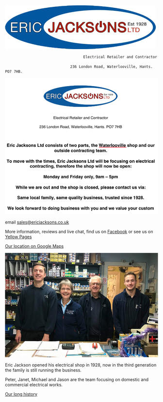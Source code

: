 ![Jacksons Logo](EricJacksons-logo-transparent.png)

                                        Electrical Retailer and Contractor

                                  236 London Road, Waterlooville, Hants. PO7 7HB.


![Jacksons Logo](jacksons_shoptimes.png)

email <sales@ericjacksons.co.uk>

More information, reviews and live chat, find us on [Facebook](https://www.facebook.com/ericjacksons/) or see us on [Yellow Pages](https://www.yell.com/biz/eric-jackson-s-ltd-waterlooville-2660719/) 

[Our location on Google Maps](https://www.google.co.uk/maps/place/236+London+Rd,+Waterlooville+PO7+7HB/@50.8781912,-1.0337147,3a,75y,132.99h,88.55t/data=!3m10!1e1!3m8!1sZ-Eg5gKCq3AdhyTJh2Q3BA!2e0!3e11!7i13312!8i6656!9m2!1b1!2i39!4m5!3m4!1s0x4874437730f0e769:0x49e15748caa8d957!8m2!3d50.87814!4d-1.033643)

![Jackson_team](EJacksons.jpg)

Eric Jackson opened his electrical shop in 1928, now in the third generation the family is still running the business.

Peter, Janet, Michael and Jason are the team focusing on domestic and commercial electrical works.

[Our long history](HISTORY.md)
